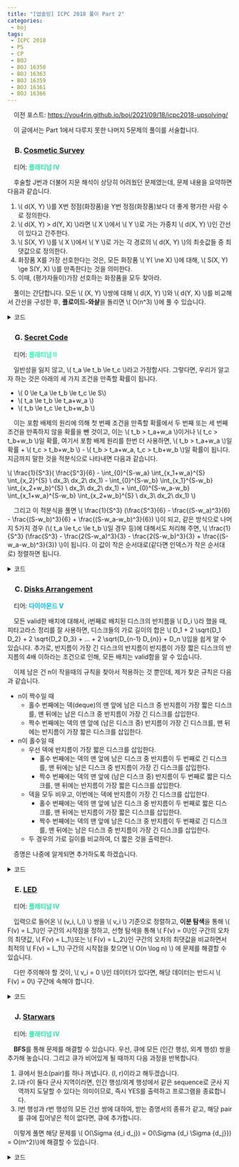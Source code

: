 ```yaml
---
title: "[업솔빙] ICPC 2018 풀이 Part 2"
categories:
 - boj
tags:
 - ICPC 2018
 - PS
 - CP
 - BOJ
 - BOJ 16358
 - BOJ 16363
 - BOJ 16359
 - BOJ 16361
 - BOJ 16366
---
```


　이전 포스트: https://you4rin.github.io/boj/2021/09/18/icpc2018-upsolving/

　이 글에서는 Part 1에서 다루지 못한 나머지 5문제의 풀이를 서술합니다.

### 　**B. [Cosmetic Survey](https://www.acmicpc.net/problem/16358)**
　티어: **<font color='#27e2a4'>플래티넘 IV</font>**

　후술할 J번과 더불어 지문 해석이 상당히 어려웠던 문제였는데, 문제 내용을 요약하면 다음과 같습니다.

1. \\( d(X, Y) \\)를 X번 정점(화장품)을 Y번 정점(화장품)보다 더 좋게 평가한 사람 수로 정의한다.
2. \\( d(X, Y) > d(Y, X) \\)라면 \\( X \\)에서 \\( Y \\)로 가는 가중치 \\( d(X, Y) \\)인 간선이 있다고 간주한다.
3. \\( S(X, Y) \\)를 \\( X \\)에서 \\( Y \\)로 가는 각 경로의 \\( d(X, Y) \\)의 최솟값들 중 최댓값으로 정의한다.
4. 화장품 X를 가장 선호한다는 것은, 모든 화장품 \\( Y( \ne X) \\)에 대해, \\( S(X, Y) \ge S(Y, X) \\)를 만족한다는 것을 의미한다.
5. 이때, (평가자들이)가장 선호하는 화장품을 모두 찾아라.

　풀이는 간단합니다. 모든 \\( (X, Y) \\)쌍에 대해 \\( d(X, Y) \\)와 \\( d(Y, X) \\)를 비교해서 간선을 구성한 후, **플로이드-와샬**을 돌리면 \\( O(n^3) \\)에 풀 수 있습니다.

<details markdown="1">
<summary>코드</summary>

```c++
#include<cstdio>
#include<vector>
#include<algorithm>
#define inf ((int)1e9)

using namespace std;

vector<int> v[510];

int arr[510][510];
int dist[510][510];

int main(){
    int n,m;
    scanf("%d %d",&n,&m);
    for(int i=1;i<=m;++i){
        for(int j=1;j<=n;++j){
            scanf("%d",arr[j]+i);
            if(!arr[j][i])arr[j][i]=inf;
        }
    }
    for(int i=1;i<=n;++i){
        for(int j=i+1;j<=n;++j){
            int l=0,r=0;
            for(int k=1;k<=m;++k){
                if(arr[i][k]==arr[j][k])continue;
                arr[i][k]<arr[j][k]?++l:++r;
            }
            if(l==r)continue;
            l<r?dist[j][i]=r:dist[i][j]=l;
        }
    }
    for(int k=1;k<=n;++k){
        for(int i=1;i<=n;++i){
            for(int j=1;j<=n;++j){
                if(!dist[i][k]||!dist[k][j])continue;
                dist[i][j]=max(dist[i][j],min(dist[i][k],dist[k][j]));
            }
        }
    }
    for(int i=1;i<=n;++i){
        bool flag=false;
        for(int j=1;j<=n;++j){
            if(i==j)continue;
            if(dist[i][j]<dist[j][i]){
                flag=true;
                break;
            }
        }
        if(!flag)printf("%d ",i);
    }
}

```

</details>

### 　**G. [Secret Code](https://www.acmicpc.net/problem/16363)**
　티어: **<font color='#2af8b4'>플래티넘 II</font>**

　일반성을 잃지 않고, \\( t_a \le t_b \le t_c \\)라고 가정합시다. 그렇다면, 우리가 알고자 하는 것은 아래의 세 가지 조건을 만족할 확률이 됩니다.

- \\( 0 \le t_a \le t_b \le t_c \le S\\)
- \\( t_a \le t_b \le t_a+w_a \\)
- \\( t_b \le t_c \le t_b+w_b \\)

　이는 포함 배제의 원리에 의해 첫 번째 조건을 만족할 확률에서 두 번째 또는 세 번째 조건을 만족하지 않을 확률을 뺀 것이고, 이는 \\( t_b > t_a+w_a \\)이거나 \\( t_c > t_b+w_b \\)일 확률, 여기서 포함 배제 원리를 한번 더 사용하면, \\( t_b > t_a+w_a \\)일 확률 +  \\( t_c > t_b+w_b \\) - \\( t_b > t_a+w_a, t_c > t_b+w_b \\)일 확률이 됩니다. 지금까지 말한 것을 적분식으로 나타내면 다음과 같습니다.

\\( \frac{1}{S^3}( \frac{S^3}{6} - \int_{0}^{S-w_a} \int_{x_1+w_a}^{S} \int_{x_2}^{S} \ dx_3\ dx_2\ dx_1) - \int_{0}^{S-w_b} \int_{x_1}^{S-w_b} \int_{x_2+w_b}^{S} \ dx_3\ dx_2\ dx_1) + \int_{0}^{S-w_a-w_b} \int_{x_1+w_a}^{S-w_b} \int_{x_2+w_b}^{S} \ dx_3\ dx_2\ dx_1) \\)

　그리고 이 적분식을 풀면 \\( \frac{1}{S^3} (\frac{S^3}{6} - \frac{(S-w_a)^3}{6} - \frac{(S-w_b)^3}{6} + \frac{(S-w_a-w_b)^3}{6}) \\)이 되고, 같은 방식으로 나머지 5가지 경우 (\\( t_a \le t_c \le t_b \\)일 경우 등)에 대해서도 처리해 주면, \\( \frac{1}{S^3} (\frac{S^3} - \frac{2(S-w_a)^3}{3} - \frac{2(S-w_b)^3}{3} + \frac{(S-w_a-w_b)^3}{3}) \\)이 됩니다. 이 값이 작은 순서대로(같다면 인덱스가 작은 순서대로) 정렬하면 됩니다.


<details markdown="1">
<summary>코드</summary>

　혹시 모를 부동소수점 오차 문제를 피하기 위해, 실수 연산을 모두 정수 연산으로 대체했으니, 이점 참고바랍니다.

```c++
#include<cstdio>
#include<algorithm>

using namespace std;
using ld=long double;
using ll=long long;

struct Node{
    ll nu,de;
    ll s,idx,w[3];
};

Node arr[30];

ll pow3(ll a){
    return a*a*a;
}

bool cmp(Node& a,Node& b){
    if(a.nu*b.de-a.de*b.nu)return a.nu*b.de<a.de*b.nu;
    return a.idx<b.idx;
}

int main(){
    int n;
    scanf("%d",&n);
    for(int i=0;i<n;++i){
        scanf("%lld %lld %lld %lld",&arr[i].s,arr[i].w,arr[i].w+1,arr[i].w+2);
        arr[i].idx=i;
        arr[i].nu=arr[i].de=3*pow3(arr[i].s);
        arr[i].nu-=2*pow3(arr[i].s-arr[i].w[0]);
        arr[i].nu-=2*pow3(arr[i].s-arr[i].w[1]);
        arr[i].nu-=2*pow3(arr[i].s-arr[i].w[2]);
        arr[i].nu+=pow3(arr[i].s-arr[i].w[0]-arr[i].w[1]);
        arr[i].nu+=pow3(arr[i].s-arr[i].w[1]-arr[i].w[2]);
        arr[i].nu+=pow3(arr[i].s-arr[i].w[0]-arr[i].w[2]);
    }
    sort(arr,arr+n,cmp);
    for(int i=0;i<n;++i)printf("%d ",arr[i].idx+1);
}

```

</details>

### 　**C. [Disks Arrangement](https://www.acmicpc.net/problem/16359)**
　티어: **<font color='#00b4fc'>다이아몬드 V</font>**

　모든 valid한 배치에 대해서, i번째로 배치된 디스크의 반지름을 \\( D_i \\)라 했을 때, 피타고라스 정리를 잘 사용하면, 디스크들의 가로 길이의 합은 \\( D_1 + 2 \sqrt{D_1 D_2} + 2 \sqrt{D_2 D_3} + ... + 2 \sqrt{D_{n-1} D_{n}} + D_n \\)임을 쉽게 알 수 있습니다. 추가로, 반지름이 가장 긴 디스크의 반지름이 반지름이 가장 짧은 디스크의 반지름의 4배 이하라는 조건으로 인해, 모든 배치는 valid함을 알 수 있습니다.

　이제 남은 건 n이 작을때의 규칙을 찾아서 적용하는 것 뿐인데, 제가 찾은 규칙은 다음과 같습니다.

- n이 짝수일 때
  - 홀수 번째에는 덱(deque)의 맨 앞에 남은 디스크 중 반지름이 가장 짧은 디스크를, 맨 뒤에는 남은 디스크 중 반지름이 가장 긴 디스크를 삽입한다.
  - 짝수 번째에는 덱의 맨 앞에 (남은 디스크 중) 반지름이 가장 긴 디스크를, 맨 뒤에는 반지름이 가장 짧은 디스크를 삽입한다.
- n이 홀수일 때
  - 우선 덱에 반지름이 가장 짧은 디스크를 삽입한다.
    - 홀수 번째에는 덱의 맨 앞에 남은 디스크 중 반지름이 두 번째로 긴 디스크를, 맨 뒤에는 남은 디스크 중 반지름이 가장 긴 디스크를 삽입한다.
    - 짝수 번째에는 덱의 맨 앞에 (남은 디스크 중) 반지름이 두 번째로 짧은 디스크를, 맨 뒤에는 반지름이 가장 짧은 디스크를 삽입한다.
  - 덱을 모두 비우고, 이번에는 덱에 반지름이 가장 긴 디스크를 삽입한다.
    - 홀수 번째에는 덱의 맨 앞에 남은 디스크 중 반지름이 두 번째로 짧은 디스크를, 맨 뒤에는 반지름이 가장 짧은 디스크를 삽입한다.
    - 짝수 번째에는 덱의 맨 앞에 남은 디스크 중 반지름이 두 번째로 긴 디스크를, 맨 뒤에는 남은 디스크 중 반지름이 가장 긴 디스크를 삽입한다.
  - 두 경우의 가로 길이를 비교하여, 더 짧은 것을 출력한다.

　증명은 나중에 알게되면 추가하도록 하겠습니다.

<details markdown="1">
<summary>코드</summary>

```c++
#include<cstdio>
#include<cmath>
#include<deque>
#include<algorithm>

using namespace std;
using ll=long long;
using ld=long double;

int arr[1010];

deque<int> dq;

int main(){
    int n;
    ld ans,cur;
    scanf("%d",&n);
    for(int i=0;i<n;++i)scanf("%d",arr+i);
    sort(arr,arr+n);
    if(n&1){
        dq.push_front(arr[0]);
        for(int i=1;i<=n/2;++i){
            if(i&1){
                dq.push_front(arr[n-i]);
                dq.push_back(arr[n-i-1]);
            }
            else{
                dq.push_front(arr[i-1]);
                dq.push_back(arr[i]);
            }
        }
        ans=dq[0]+dq[n-1];
        for(int i=1;i<n;++i)ans+=2*sqrtl((ll)dq[i]*dq[i-1]);
        dq.clear();
        dq.push_back(arr[n-1]);
        for(int i=0;i<n/2;++i){
            if(i&1){
                dq.push_front(arr[n-i-2]);
                dq.push_back(arr[n-i-1]);
            }
            else{
                dq.push_front(arr[i+1]);
                dq.push_back(arr[i]);
            }
        }
        cur=dq[0]+dq[n-1];
        for(int i=1;i<n;++i)cur+=2*sqrtl((ll)dq[i]*dq[i-1]);
        printf("%.10Lf",min(ans,cur));
    }
    else{
        for(int i=0;i<n/2;++i){
            if(i&1){
                dq.push_front(arr[n-i-1]);
                dq.push_back(arr[i]);
            }
            else{
                dq.push_front(arr[i]);
                dq.push_back(arr[n-i-1]);
            }
        }
        ans=dq[0]+dq[n-1];
        for(int i=1;i<n;++i)ans+=2*sqrtl((ll)dq[i]*dq[i-1]);
        printf("%.10Lf",ans);
    }
}

```

</details>

### 　**E. [LED](https://www.acmicpc.net/problem/16361)**
　티어: **<font color='#27e2a4'>플래티넘 IV</font>**

　입력으로 들어온 \\( (v_i, l_i) \\) 쌍을 \\( v_i \\) 기준으로 정렬하고, **이분 탐색**을 통해 \\( F(v) = L_1\\)인 구간의 시작점을 정하고, 선형 탐색을 통해 \\( F(v) = 0\\)인 구간의 오차의 최댓값, \\( F(v) = L_1\\)또는 \\( F(v) = L_2\\)인 구간의 오차의 최댓값을 비교하면서 최적의 \\( F(v) = L_1\\) 구간의 시작점을 찾으면 \\( O(n \log n) \\) 에 문제를 해결할 수 있습니다.

　다만 주의해야 할 것이, \\( v_i = 0 \\)인 데이터가 있다면, 해당 데이터는 반드시 \\( F(v) = 0\\) 구간에 속해야 합니다.

<details markdown="1">
<summary>코드</summary>

```c++
#include<cstdio>
#include<cassert>
#include<algorithm>
#define inf 2e9
#define x first
#define y second

using namespace std;
using pii=pair<int,int>;

pii arr[300010];
int mx[300010],rmn[300010],rmx[300010];

int main(){
    int n,ans=inf+2,lcur,rcur;
    scanf("%d",&n);
    for(int i=1;i<=n;++i)scanf("%d %d",&arr[i].x,&arr[i].y);
    sort(arr+1,arr+n+1);
    int s=0,e=n;
    if(arr[1].x==0)s=1;
    for(int i=1;i<=n;++i)mx[i]=max(mx[i-1],arr[i].y);
    rmn[n]=rmx[n]=arr[n].y;
    for(int i=n-1;i>=0;--i)rmn[i]=min(rmn[i+1],arr[i].y),rmx[i]=max(rmx[i+1],arr[i].y);
    while(s<=e){
        int m=s+e>>1,lmn=inf,lmx=0;
        lcur=mx[m]*2;
        for(int i=m;i<=n;++i){
            if(i==m){
                rcur=rmx[m+1]-rmn[m+1];
                continue;
            }
            lmn=min(lmn,arr[i].y),lmx=max(lmx,arr[i].y);
            if(i==n){
                rcur=min(rcur,lmx-lmn);
                continue;
            }
            if(lmx+lmn>rmx[i+1]+rmn[i+1])rcur=min(rcur,max(lmx,rmx[i+1])-min(lmn,rmn[i+1]));
            else rcur=min(rcur,max(lmx-lmn,rmx[i+1]-rmn[i+1]));
        }
        ans=min(ans,max(lcur,rcur));
        if(lcur==rcur)break;
        if(lcur>rcur)e=m-1;
        else s=m+1;
    }
    printf("%d.%d\n",ans/2,(ans&1)?5:0);
}

```

</details>

### 　**J. [Starwars](https://www.acmicpc.net/problem/16366)**
　티어: **<font color='#27e2a4'>플래티넘 IV</font>**

　**BFS**를 통해 문제를 해결할 수 있습니다. 우선, 큐에 모든 (인간 행성, 외계 행성) 쌍을 추가해 놓습니다. 그리고 큐가 비어있게 될 때까지 다음 과정을 반복합니다.

1. 큐에서 원소(pair)를 하나 꺼냅니다. (l, r)이라고 해두겠습니다.
2. l과 r이 둘다 군사 지역이라면, 인간 행성/외계 행성에서 같은 sequence로 군사 지역까지 도달할 수 있다는 의미이므로, 즉시 YES를 출력하고 프로그램을 종료합니다.
3. l번 행성과 r번 행성의 모든 간선 쌍에 대하여, 받는 증명서의 종류가 같고, 해당 pair를 큐에 집어넣은 적이 없다면, 큐에 추가합니다.

　이렇게 풀면 해당 문제를 \\( O(\Sigma {d_i d_j}) = O(\Sigma {d_i \Sigma {d_j}}) = O(m^2)\\)에 해결할 수 있습니다.

<details markdown="1">
<summary>코드</summary>

```c++
#include<cstdio>
#include<queue>
#include<vector>
#include<algorithm>

using namespace std;
using pii=pair<int,int>;

int visit[1010][1010];
vector<pii> graph[1010];
int human[1010],mil[1010];
vector<int> hs,ns;
queue<pii> q;

int main(){
    int n,w,c,h,m,tmp,s,t,e;
    scanf("%d %d %d %d %d",&n,&w,&c,&h,&m);
    for(int i=0;i<h;++i){
        scanf("%d",&tmp);
        human[tmp]=1;
    }
    for(int i=0;i<m;++i){
        scanf("%d",&tmp);
        mil[tmp]=1;
    }
    for(int i=0;i<w;++i){
        scanf("%d %d %d",&s,&t,&e);
        graph[s].push_back({e,t});
    }
    for(int i=0;i<n;++i)human[i]?hs.push_back(i):ns.push_back(i);
    for(auto i:hs)for(auto j:ns)q.push({i,j}),visit[i][j]=1;
    while(q.size()){
        int x=q.front().first,y=q.front().second;
        q.pop();
        if(mil[x]&&mil[y]){
            printf("YES");
            return 0;
        }
        for(auto i:graph[x]){
            for(auto j:graph[y]){
                if(visit[i.first][j.first]||i.second!=j.second)continue;
                visit[i.first][j.first]=1;
                q.push({i.first,j.first});
            }
        }
    }
    printf("NO");
}

```

</details>